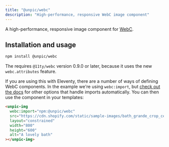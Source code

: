 ```yaml
---
title: "@unpic/webc"
description: "High-performance, responsive WebC image component"
---
```


A high-performance, responsive image component for
[WebC](https://github.com/11ty/webc).

## Installation and usage

```bash
npm install @unpic/webc
```

The requires `@11ty/webc` version 0.9.0 or later, because it uses the new
`webc.attributes` feature.

If you are using this with Eleventy, there are a number of ways of defining WebC
components. In the example we're using `webc:import`, but
[check out the docs](https://www.11ty.dev/docs/languages/webc/#defining-components)
for other options that handle imports automatically. You can then use the
component in your templates:

```html
<unpic-img
  webc:import="npm:@unpic/webc"
  src="https://cdn.shopify.com/static/sample-images/bath_grande_crop_center.jpeg"
  layout="constrained"
  width="800"
  height="600"
  alt="A lovely bath"
></unpic-img>
```
